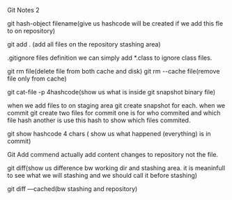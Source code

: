 Git Notes 2

git hash-object filename(give us hashcode will be created if we add this fle to on repository)

git add . (add all files on the repository stashing area)

.gitignore files definition we can simply add *.class to ignore class files.

git rm file(delete file from both cache and disk)
git rm --cache file(remove file only from cache)

git cat-file -p 4hashcode(show us what is inside git snapshot binary file)


when we add files to on staging area git create snapshot for each. 
when we commit git create two files for commit one is for who commited and which file hash another is use this hash to show which files commited.

git show hashcode 4 chars ( show us what happened (everything) is in commit)

Git Add commend actually add content changes to repository not the file.


git diff(show us difference bw working dir and stashing area. it is meaninfull to see what we will stashing and we should call it before stashing)

git diff —cached(bw stashing and repository)
